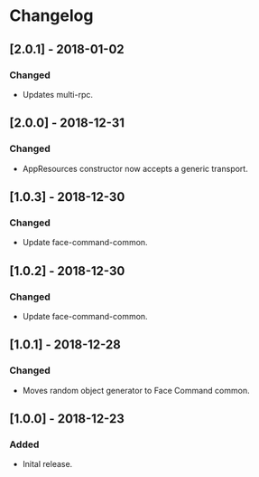 # Changelog

## [2.0.1] - 2018-01-02
### Changed
- Updates multi-rpc.

## [2.0.0] - 2018-12-31
### Changed
- AppResources constructor now accepts a generic transport.

## [1.0.3] - 2018-12-30
### Changed
- Update face-command-common.

## [1.0.2] - 2018-12-30
### Changed
- Update face-command-common.

## [1.0.1] - 2018-12-28
### Changed
- Moves random object generator to Face Command common.

## [1.0.0] - 2018-12-23
### Added
- Inital release.